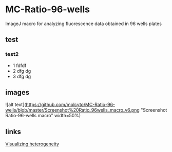 # MC-Ratio-96-wells
ImageJ macro for analyzing fluorescence data obtained in 96 wells plates

## test

### test2
- 1 fdfdf
- 2 dfg dg
- 3 dfg dg

## images
![alt text](https://github.com/molcyto/MC-Ratio-96-wells/blob/master/Screenshot%20Ratio_96wells_macro_v6.png "Screenshot Ratio-96-wells macro" width=50%)

## links
[Visualizing heterogeneity](http://thenode.biologists.com/visualizing-heterogeneity-of-imaging-data/research/)
